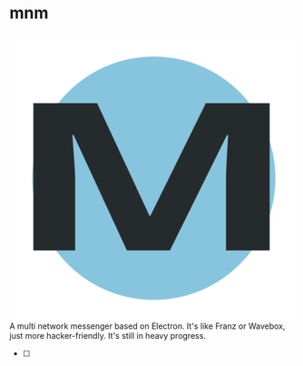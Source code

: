 # mnm
![](https://raw.githubusercontent.com/vviikk/mnm/master/assets/mnm-icon.svg?sanitize=true)
A multi network messenger based on Electron. It's like Franz or Wavebox, just more hacker-friendly. It's still in heavy progress.

- [ ] 
<!--stackedit_data:
eyJoaXN0b3J5IjpbLTEwNTk4Mjc2NTIsOTc1MTAyMjY1XX0=
-->